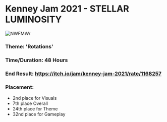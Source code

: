# Kenney Jam 2021 - STELLAR LUMINOSITY
![NWFMWr](https://user-images.githubusercontent.com/47507160/166220538-a3125eed-f30c-44ae-a2f1-cbc4c8cf5a91.png)
### Theme: 'Rotations'
### Time/Duration: 48 Hours
### End Result: https://itch.io/jam/kenney-jam-2021/rate/1168257
### Placement:
- 2nd place for Visuals
- 7th place Overall 
- 24th place for Theme
- 32nd place for Gameplay
